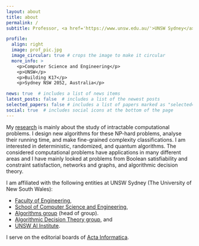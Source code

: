 ```yaml
---
layout: about
title: about
permalink: /
subtitle: Professor, <a href='https://www.unsw.edu.au/'>UNSW Sydney</a>

profile:
  align: right
  image: prof_pic.jpg
  image_circular: true # crops the image to make it circular
  more_info: >
    <p>Computer Science and Engineering</p>
    <p>UNSW</p>
    <p>Building K17</p>
    <p>Sydney NSW 2052, Australia</p>

news: true  # includes a list of news items
latest_posts: false  # includes a list of the newest posts
selected_papers: false # includes a list of papers marked as "selected={true}"
social: true  # includes social icons at the bottom of the page
---
```


My [research](/research/) is mainly about the study of intractable computational problems. I design new algorithms for these NP-hard problems, analyse their running time, and make fine-grained complexity classifications. I am interested in deterministic, randomized, and quantum algorithms. The considered computational problems have applications in many different areas and I have mainly looked at problems from Boolean satisfiability and constraint satisfaction, networks and graphs, and algorithmic decision theory. 

I am affiliated with the following entities at UNSW Sydney (The University of New South Wales):
* [Faculty of Engineering](https://www.unsw.edu.au/engineering),
* [School of Computer Science and Engineering](https://www.unsw.edu.au/engineering/our-schools/computer-science-and-engineering),
* [Algorithms group](https://www.unsw.edu.au/engineering/our-schools/computer-science-and-engineering/our-research/research-groups/algorithms) (head of group).
* [Algorithmic Decision Theory group](https://www.unsw.edu.au/engineering/our-schools/computer-science-and-engineering/our-research/research-groups/algorithmic-decision-theory), and
* [UNSW AI Institute](https://www.unsw.edu.au/unsw-ai).

I serve on the editorial boards of [Acta Informatica](https://www.springer.com/journal/236).
